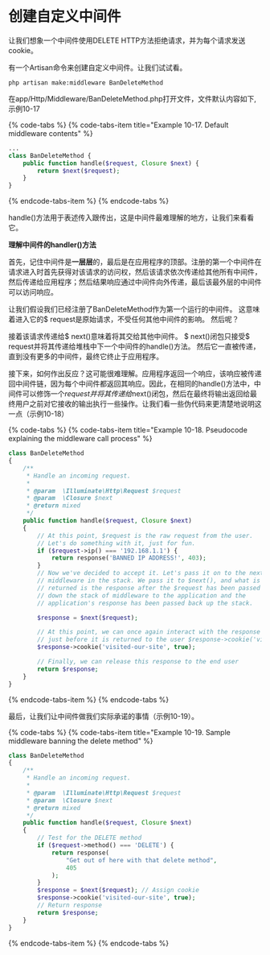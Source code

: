 # 创建自定义中间件

让我们想象一个中间件使用DELETE HTTP方法拒绝请求，并为每个请求发送cookie。

有一个Artisan命令来创建自定义中间件。让我们试试看。

```text
php artisan make:middleware BanDeleteMethod
```

在app/Http/Middleware/BanDeleteMethod.php打开文件，文件默认内容如下,示例10-17

{% code-tabs %}
{% code-tabs-item title="Example 10-17. Default middleware contents" %}
```php
...
class BanDeleteMethod {
    public function handle($request, Closure $next) {
        return $next($request); 
    }
}
```
{% endcode-tabs-item %}
{% endcode-tabs %}

handle\(\)方法用于表述传入跟传出，这是中间件最难理解的地方，让我们来看看它。

**理解中间件的handler\(\)方法**

首先，记住中间件是**一层层**的，最后是在应用程序的顶部。注册的第一个中间件在请求进入时首先获得对该请求的访问权，然后该请求依次传递给其他所有中间件，然后传递给应用程序；然后结果响应通过中间件向外传递，最后该最外层的中间件可以访问响应。

让我们假设我们已经注册了BanDeleteMethod作为第一个运行的中间件。 这意味着进入它的$ request是原始请求，不受任何其他中间件的影响。 然后呢？

接着该请求传递给$ next\(\)意味着将其交给其他中间件。 $ next\(\)闭包只接受$ request并将其传递给堆栈中下一个中间件的handle\(\)方法。 然后它一直被传递，直到没有更多的中间件，最终它终止于应用程序。

接下来，如何作出反应？这可能很难理解。应用程序返回一个响应，该响应被传递回中间件链，因为每个中间件都返回其响应。因此，在相同的handle\(\)方法中，中间件可以修饰一个$request并将其传递给$next\(\)闭包，然后在最终将输出返回给最终用户之前对它接收的输出执行一些操作。让我们看一些伪代码来更清楚地说明这一点（示例10-18）

{% code-tabs %}
{% code-tabs-item title="Example 10-18. Pseudocode explaining the middleware call process" %}
```php
class BanDeleteMethod
{
    /**
     * Handle an incoming request.
     *
     * @param  \Illuminate\Http\Request $request
     * @param  \Closure $next
     * @return mixed
     */
    public function handle($request, Closure $next)
    {
        // At this point, $request is the raw request from the user. 
        // Let's do something with it, just for fun.
        if ($request->ip() === '192.168.1.1') {
            return response('BANNED IP ADDRESS!', 403);
        }
        // Now we've decided to accept it. Let's pass it on to the next
        // middleware in the stack. We pass it to $next(), and what is
        // returned is the response after the $request has been passed
        // down the stack of middleware to the application and the
        // application's response has been passed back up the stack.

        $response = $next($request);

        // At this point, we can once again interact with the response
        // just before it is returned to the user $response->cookie('visited-our-site', true);
        $response->cookie('visited-our-site', true);

        // Finally, we can release this response to the end user
        return $response;
    }
}

```
{% endcode-tabs-item %}
{% endcode-tabs %}

最后，让我们让中间件做我们实际承诺的事情（示例10-19）。

{% code-tabs %}
{% code-tabs-item title="Example 10-19. Sample middleware banning the delete method" %}
```php
class BanDeleteMethod
{
    /**
     * Handle an incoming request.
     *
     * @param  \Illuminate\Http\Request $request
     * @param  \Closure $next
     * @return mixed
     */
    public function handle($request, Closure $next)
    {
        // Test for the DELETE method
        if ($request->method() === 'DELETE') {
            return response(
                "Get out of here with that delete method",
                405
            );
        }
        $response = $next($request); // Assign cookie
        $response->cookie('visited-our-site', true);
        // Return response
        return $response;
    }
}
```
{% endcode-tabs-item %}
{% endcode-tabs %}


